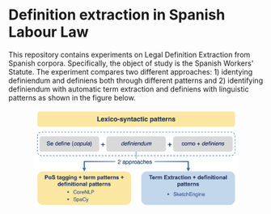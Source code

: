 # Definition extraction in Spanish Labour Law
This repository contains experiments on Legal Definition Extraction from Spanish corpora. Specifically, the object of study is the Spanish Workers' Statute. 
The experiment compares two different approaches: 1) identying definiendum and definiens both through different patterns and 2) identifying definiendum with automatic term extraction and definiens with linguistic patterns as shown in the figure below. 
<p align="center">
<img src="https://github.com/pmchozas/legal_defex/blob/master/static/approach.png" width="80%" />
</p>
